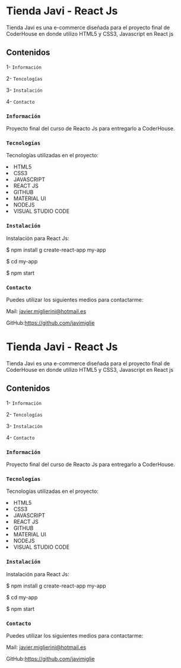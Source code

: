 # Tienda Javi - React Js

Tienda Javi es una e-commerce diseñada para el proyecto final de CoderHouse en donde utilizo HTML5 y CSS3, Javascript en React js

## Contenidos

1- `Información`

2- `Tencologías`

3- `Instalación`

4- `Contacto`

### `Información`

Proyecto final del curso de Reacto Js para entregarlo a CoderHouse.

### `Tecnologías`

Tecnologías utilizadas en el proyecto:

<li>HTML5</li>

<li>CSS3</li>

<li>JAVASCRIPT</li>

<li>REACT JS</li>

<li>GITHUB</li>

<li>MATERIAL UI</li>

<li>NODEJS</li>

<li>VISUAL STUDIO CODE</li>

### `Instalación`

Instalación para React Js:

$ npm install g create-react-app my-app

$ cd my-app

$ npm start

### `Contacto`

Puedes utilizar los siguientes medios para contactarme:

Mail: javier.miglierini@hotmail.es

GitHub:https://github.com/javimiglie

# Tienda Javi - React Js

Tienda Javi es una e-commerce diseñada para el proyecto final de CoderHouse en donde utilizo HTML5 y CSS3, Javascript en React js

## Contenidos

1- `Información`

2- `Tencologías`

3- `Instalación`

4- `Contacto`

### `Información`

Proyecto final del curso de Reacto Js para entregarlo a CoderHouse.

### `Tecnologías`

Tecnologías utilizadas en el proyecto:

<li>HTML5</li>

<li>CSS3</li>

<li>JAVASCRIPT</li>

<li>REACT JS</li>

<li>GITHUB</li>

<li>MATERIAL UI</li>

<li>NODEJS</li>

<li>VISUAL STUDIO CODE</li>

### `Instalación`

Instalación para React Js:

$ npm install g create-react-app my-app

$ cd my-app

$ npm start

### `Contacto`

Puedes utilizar los siguientes medios para contactarme:

Mail: javier.miglierini@hotmail.es

GitHub:https://github.com/javimiglie
